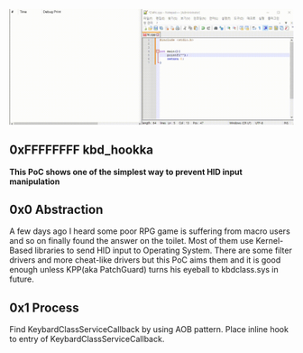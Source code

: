 ![Claudy](https://github.com/ClaudeoPK/kbd_hookka/blob/main/show.gif?raw=true)
## 0xFFFFFFFF kbd_hookka
**This PoC shows one of the simplest way to prevent HID input manipulation**

## 0x0 Abstraction
  A few days ago I heard some poor RPG game is suffering from macro users and so on finally found the answer on the toilet.
  Most of them use Kernel-Based libraries to send HID input to Operating System.
  There are some filter drivers and more cheat-like drivers but this PoC aims them and it is good enough unless KPP(aka PatchGuard) turns his eyeball to kbdclass.sys in   future.

## 0x1 Process
  Find KeybardClassServiceCallback by using AOB pattern.
  Place inline hook to entry of KeybardClassServiceCallback.
